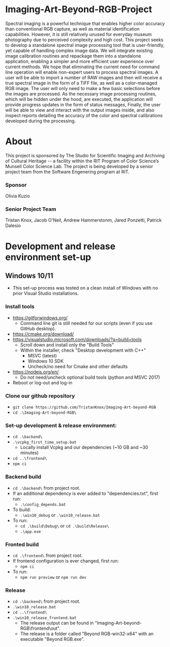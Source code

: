# Imaging-Art-Beyond-RGB-Project

  Spectral imaging is a powerful technique that enables higher color accuracy than conventional RGB capture, as well as material identification capabilities. However, it is still relatively unused for everyday museum photography due to perceived complexity and high cost. This project seeks to develop a standalone spectral image processing tool that is user-friendly, yet capable of handling complex image data. We will integrate existing image calibration routines and repackage them into a standalone application, enabling a simpler and more efficient user experience over current methods.  We hope that eliminating the current need for command line operation will enable non-expert users to process spectral images. A user will be able to import a number of RAW images and then will receive a true spectral image in the form of a TIFF file, as well as a color-managed RGB image. The user will only need to make a few basic selections before the images are processed. As the necessary image processing routines, which will be hidden under the hood, are executed, the application will provide progress updates in the form of status messages, Finally, the user will be able to view and interact with the output images inside, and also inspect reports detailing the accuracy of the color and spectral calibrations developed during the processing.


# About
This project is sponsored by The Studio for Scientific Imaging and Archiving of Cultural Heritage -- a facility within the RIT Program of Color Science’s Munsell Color Science Lab.
The project is being developed by a senior project team from the Software Engenering program at RIT.
### Sponsor
Olivia Kuzio
### Senior Project Team
Tristan Knox, Jacob O'Neil, Andrew Hammerstonm, Jared Ponzetti, Patrick Dalesio


# Development and release environment set-up
## Windows 10/11
- This set-up process was tested on a clean install of Windows with no prior Visual Studio installations.
### Install tools
- https://gitforwindows.org/ 
  - Command line git is still needed for our scripts (even if you use GitHub desktop).
- https://cmake.org/download/
- https://visualstudio.microsoft.com/downloads/?q=build+tools
  - Scroll down and install only the "Build Tools"
  - Within the installer, check "Desktop development with C++"
  	- MSVC (latest)
  	- Windows 10 SDK
    - Uncheck/no need for Cmake and other defaults
- https://nodejs.org/en/
	- Do not need/uncheck optional build tools (python and MSVC 2017)
- Reboot or log-out and log-in

### Clone our github repository
- `git clone https://github.com/TristanKnox/Imaging-Art-beyond-RGB`
- `cd .\Imaging-Art-beyond-RGB\`

### Set-up development & release environment:
- `cd .\backend\`
- `.\vcpkg_first_time_setup.bat`
  - Locally install Vcpkg and our dependencies (\~10 GB and \~30 minutes)
- `cd ..\frontend\`
- `npm ci`

### Backend build
- `cd .\backend\` from project root.
- If an additional dependency is ever added to "dependencies.txt", first run:
  - `.\config_depends.bat`
- To build: 
  - `.\win10_debug` or `.\win10_release.bat`
- To run:
  - `cd .\build\Debug\` or `cd .\build\Release\`
  - `.\app.exe`

### Fronted build
- `cd .\frontend\` from project root.
- If frontend configuration is ever changed, first run:
  - `npm ci`
- To run:
  - `npm run preview` or `npm run dev`

### Release
- `cd .\backend\` from project root.
- `.\win10_release.bat`
- `cd ..\frontend\`
- `.\win10_release_frontend.bat`
  - The release output can be found in "Imaging-Art-beyond-RGB\frontend\out\".
  - The release is a folder called "Beyond RGB-win32-x64" with an executable "Beyond RGB.exe".

